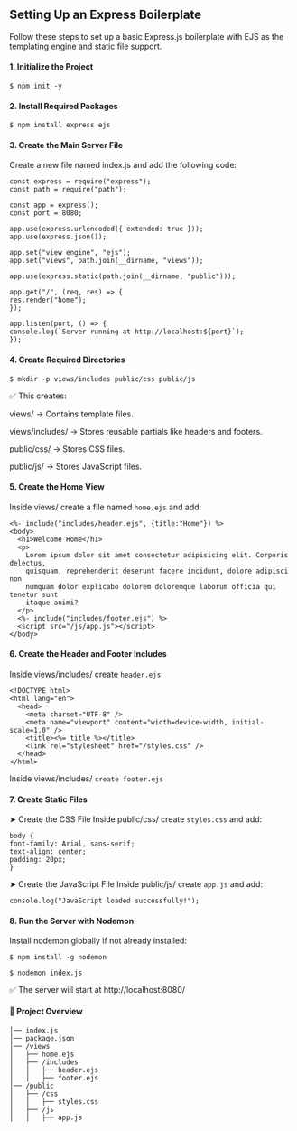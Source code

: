 ## Setting Up an Express Boilerplate

Follow these steps to set up a basic Express.js boilerplate with EJS as the templating engine and static file support.

#### 1. Initialize the Project

`$ npm init -y`

#### 2. Install Required Packages

`$ npm install express ejs`

#### 3. Create the Main Server File

Create a new file named index.js and add the following code:

```
const express = require("express");
const path = require("path");

const app = express();
const port = 8080;

app.use(express.urlencoded({ extended: true }));
app.use(express.json());

app.set("view engine", "ejs");
app.set("views", path.join(__dirname, "views"));

app.use(express.static(path.join(__dirname, "public")));

app.get("/", (req, res) => {
res.render("home");
});

app.listen(port, () => {
console.log(`Server running at http://localhost:${port}`);
});
```

#### 4. Create Required Directories

`$ mkdir -p views/includes public/css public/js`

✅ This creates:

views/ → Contains template files.

views/includes/ → Stores reusable partials like headers and footers.

public/css/ → Stores CSS files.

public/js/ → Stores JavaScript files.

#### 5. Create the Home View

Inside views/ create a file named `home.ejs` and add:

```
<%- include("includes/header.ejs", {title:"Home"}) %>
<body>
  <h1>Welcome Home</h1>
  <p>
    Lorem ipsum dolor sit amet consectetur adipisicing elit. Corporis delectus,
    quisquam, reprehenderit deserunt facere incidunt, dolore adipisci non
    numquam dolor explicabo dolorem doloremque laborum officia qui tenetur sunt
    itaque animi?
  </p>
  <%- include("includes/footer.ejs") %>
  <script src="/js/app.js"></script>
</body>
```

#### 6. Create the Header and Footer Includes

Inside views/includes/ create `header.ejs`:

```
<!DOCTYPE html>
<html lang="en">
  <head>
    <meta charset="UTF-8" />
    <meta name="viewport" content="width=device-width, initial-scale=1.0" />
    <title><%= title %></title>
    <link rel="stylesheet" href="/styles.css" />
  </head>
</html>
```

Inside views/includes/ `create footer.ejs`

#### 7. Create Static Files

➤ Create the CSS File
Inside public/css/ create `styles.css` and add:

```
body {
font-family: Arial, sans-serif;
text-align: center;
padding: 20px;
}
```

➤ Create the JavaScript File
Inside public/js/ create `app.js` and add:

```
console.log("JavaScript loaded successfully!");
```

#### 8. Run the Server with Nodemon

Install nodemon globally if not already installed:

`$ npm install -g nodemon`

`$ nodemon index.js`

✅ The server will start at http://localhost:8080/

#### 🎯 Project Overview

```/project-folder
│── index.js
│── package.json
│── /views
│   ├── home.ejs
│   ├── /includes
│   │   ├── header.ejs
│   │   ├── footer.ejs
│── /public
│   ├── /css
│   │   ├── styles.css
│   ├── /js
│   │   ├── app.js
```
